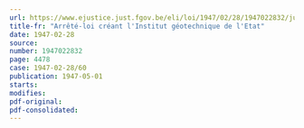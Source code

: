 ```yaml
---
url: https://www.ejustice.just.fgov.be/eli/loi/1947/02/28/1947022832/justel
title-fr: "Arrêté-loi créant l'Institut géotechnique de l'Etat"
date: 1947-02-28
source:
number: 1947022832
page: 4478
case: 1947-02-28/60
publication: 1947-05-01
starts:
modifies:
pdf-original:
pdf-consolidated:
---
```


